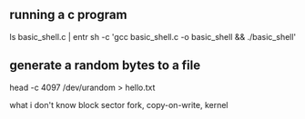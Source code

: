 ## running a c program
ls basic_shell.c | entr sh -c 'gcc basic_shell.c -o basic_shell && ./basic_shell'

## generate a random bytes to a file 
head -c 4097 /dev/urandom > hello.txt


what i don't know
block
sector
fork, copy-on-write, kernel


